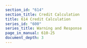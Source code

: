 ```yaml
---
section_id: "614"
section_title: Credit Calculation
title: 614 Credit Calculation
series_id: "600"
series_title: Warning and Response
page_in_manual: 610-25
document_depth: 3
---
```

